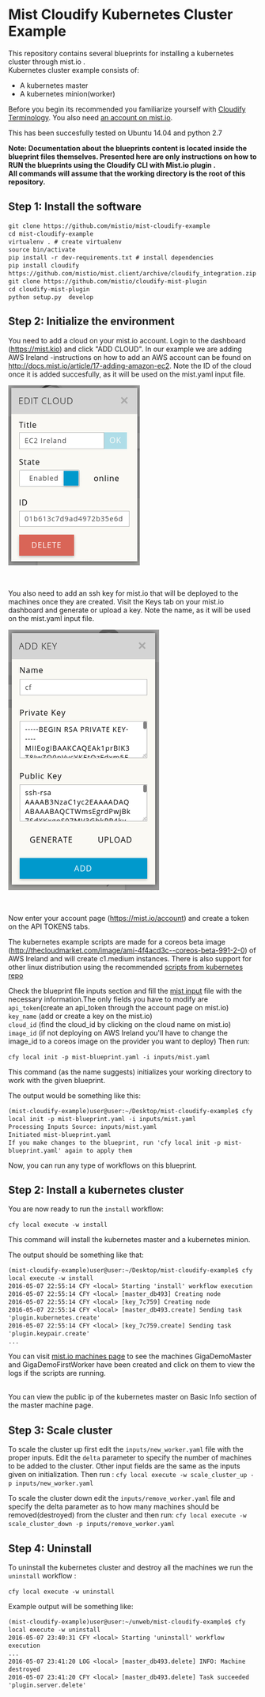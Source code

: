 # Mist Cloudify Kubernetes Cluster Example


This repository contains several blueprints for installing a kubernetes cluster through mist.io .<br>
Kubernetes cluster example consists of:

- A kubernetes master
- A kubernetes minion(worker)

Before you begin its recommended you familiarize yourself with
[Cloudify Terminology](http://getcloudify.org/guide/3.1/reference-terminology.html).
You also need [an account on mist.io](https://mist.io/).

This has been succesfully tested on Ubuntu 14.04 and python 2.7

**Note: Documentation about the blueprints content is located inside the blueprint files themselves. Presented here are only instructions on how to RUN the blueprints using the Cloudify CLI with Mist.io plugin .**
<br>
**All commands will assume that the working directory is the root of this repository.**
## Step 1: Install the software

```
git clone https://github.com/mistio/mist-cloudify-example
cd mist-cloudify-example
virtualenv . # create virtualenv
source bin/activate
pip install -r dev-requirements.txt # install dependencies
pip install cloudify https://github.com/mistio/mist.client/archive/cloudify_integration.zip
git clone https://github.com/mistio/cloudify-mist-plugin
cd cloudify-mist-plugin
python setup.py  develop
```

## Step 2: Initialize the environment


You need to add a cloud on your mist.io account. Login to the dashboard (https://mist.kio) and click "ADD CLOUD". In our example we are adding AWS Ireland -instructions on how to add an AWS account can be found on http://docs.mist.io/article/17-adding-amazon-ec2.
Note the ID of the cloud once it is added succesfully, as it will be used on the mist.yaml input file.

![alt tag](images/id.png)

<br>

You also need to add an ssh key for mist.io that will be deployed to the machines once they are created. Visit the Keys tab on your mist.io dashboard and generate or upload a key. Note the name, as it will be used on the mist.yaml input file.

![alt tag](images/cf.png)

<br>

Now enter your account page (https://mist.io/account) and create a token on the API TOKENS tabs.


The kubernetes example scripts are made for a coreos beta image (http://thecloudmarket.com/image/ami-4f4acd3c--coreos-beta-991-2-0) of AWS Ireland and will create c1.medium instances.
There is also support for other linux distribution using the recommended [scripts from kubernetes repo](https://github.com/kubernetes/kubernetes/tree/master/docs/getting-started-guides/docker-multinode)

Check the blueprint file inputs section and fill
the [mist input](inputs/mist.yaml) file with the necessary information.The only fields you have to modify are
<br> `api_token`(create an api_token through the account page on mist.io)
<br> `key_name` (add or create a key on the mist.io)
<br> `cloud_id` (find the cloud_id by clicking on the cloud name on mist.io)
<br> `image_id` (if not deploying on AWS Ireland you'll have to change the image_id to a coreos image on the provider you want to deploy)
Then run:

`cfy local init -p mist-blueprint.yaml -i inputs/mist.yaml` <br>

This command (as the name suggests) initializes your working directory to work with the given blueprint.

The output would be something like this:

```
(mist-cloudify-example)user@user:~/Desktop/mist-cloudify-example$ cfy local init -p mist-blueprint.yaml -i inputs/mist.yaml
Processing Inputs Source: inputs/mist.yaml
Initiated mist-blueprint.yaml
If you make changes to the blueprint, run 'cfy local init -p mist-blueprint.yaml' again to apply them
```
Now, you can run any type of workflows on this blueprint. <br>

## Step 2: Install a kubernetes cluster

You are now ready to run the `install` workflow: <br>

`cfy local execute -w install`

This command will install the kubernetes master and a kubernetes minion.

The output should be something like that: <br>

```
(mist-cloudify-example)user@user:~/Desktop/mist-cloudify-example$ cfy local execute -w install
2016-05-07 22:55:14 CFY <local> Starting 'install' workflow execution
2016-05-07 22:55:14 CFY <local> [master_db493] Creating node
2016-05-07 22:55:14 CFY <local> [key_7c759] Creating node
2016-05-07 22:55:14 CFY <local> [master_db493.create] Sending task 'plugin.kubernetes.create'
2016-05-07 22:55:14 CFY <local> [key_7c759.create] Sending task 'plugin.keypair.create'
...
```

You can visit [mist.io machines page](https://mist.io/#/machines) to see the machines GigaDemoMaster and GigaDemoFirstWorker have been created and click on them to view the logs if the scripts are running.

<br>
You can view the public ip of the kubernetes master on Basic Info  section of the master machine page.

## Step 3: Scale cluster
To scale the cluster up  first edit the `inputs/new_worker.yaml` file with the proper inputs. Edit the `delta` parameter to specify the number of machines to be added to the cluster. Other input fields are the same as the inputs given on initialization. Then run :
`cfy local execute -w scale_cluster_up -p inputs/new_worker.yaml `

To scale the cluster down edit the `inputs/remove_worker.yaml` file and specify the delta parameter as to how many machines should be removed(destroyed) from the cluster and then run:
`cfy local execute -w scale_cluster_down -p inputs/remove_worker.yaml `

## Step 4: Uninstall

To uninstall the kubernetes cluster and destroy all the machines we run the `uninstall` workflow : <br>

`cfy local execute -w uninstall`

Example output will be something like:

```
(mist-cloudify-example)user@user:~/unweb/mist-cloudify-example$ cfy local execute -w uninstall
2016-05-07 23:40:31 CFY <local> Starting 'uninstall' workflow execution
...
2016-05-07 23:41:20 LOG <local> [master_db493.delete] INFO: Machine destroyed
2016-05-07 23:41:20 CFY <local> [master_db493.delete] Task succeeded 'plugin.server.delete'
```